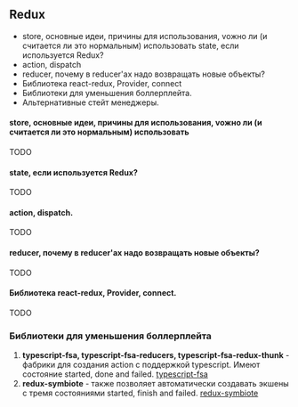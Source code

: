 ## Redux
* store, основные идеи, причины для использования, vожно ли (и считается ли это нормальным) использовать state, если используется Redux?
* action, dispatch
* reducer, почему в reducer'ax надо возвращать новые объекты?
* Библиотека react-redux, Provider, connect
* Библиотеки для уменьшения боллерплейта. 
* Альтернативные стейт менеджеры. 

#### store, основные идеи, причины для использования, vожно ли (и считается ли это нормальным) использовать

TODO

#### state, если используется Redux?

TODO

#### action, dispatch.

TODO

#### reducer, почему в reducer'ax надо возвращать новые объекты?

TODO

#### Библиотека react-redux, Provider, connect.

TODO

### Библиотеки для уменьшения боллерплейта

1. **typescript-fsa, typescript-fsa-reducers, typescript-fsa-redux-thunk** - фабрики для создания action с поддержкой typescript. Имеют состояние started, done and failed. 
[typescript-fsa](https://github.com/aikoven/typescript-fsa)
2. **redux-symbiote** - также позволяет автоматически создавать экшены с тремя состояниями started, finish and failed. 
[redux-symbiote](https://github.com/sergeysova/redux-symbiote)
